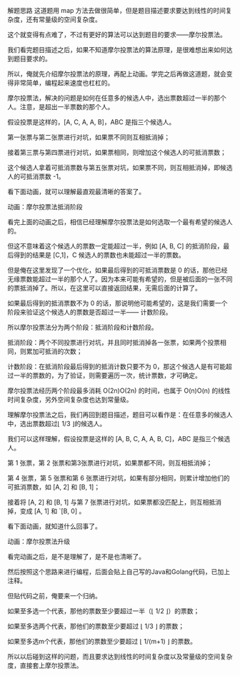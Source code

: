 解题思路
这道题用 map 方法去做很简单，但是题目描述要求要达到线性的时间复杂度，还有常量级的空间复杂度。

这个就变得有点难了，不过有更好的算法可以达到题目的要求——摩尔投票法。

我们看完题目描述之后，如果不知道摩尔投票法的算法原理，是很难想出来如何达到题目要求的。

所以，俺就先介绍摩尔投票法的原理，再配上动画。学完之后再做这道题，就会变得非常简单，编程起来速度也杠杠的。

摩尔投票法，解决的问题是如何在任意多的候选人中，选出票数超过一半的那个人。注意，是超出一半票数的那个人。

假设投票是这样的，[A, C, A, A, B]，ABC 是指三个候选人。

第一张票与第二张票进行对坑，如果票不同则互相抵消掉；

接着第三票与第四票进行对坑，如果票相同，则增加这个候选人的可抵消票数；

这个候选人拿着可抵消票数与第五张票对坑，如果票不同，则互相抵消掉，即候选人的可抵消票数 -1。

看下面动画，就可以理解最直观最清晰的答案了。

动画：摩尔投票法抵消阶段

看完上面的动画之后，相信已经理解摩尔投票法是如何选取一个最有希望的候选人的。

但这不意味着这个候选人的票数一定能超过一半，例如 [A, B, C] 的抵消阶段，最后得到的结果是 [C,1]，C 候选人的票数也未能超过一半的票数。

但是俺在这里发现了一个优化，如果最后得到的可抵消票数是 0 的话，那他已经无缘票数能超过一半的那个人了。因为本来可能有希望的，但是被后面的一张不同的票抵消掉了。所以，在这里可以直接返回结果，无需后面的计算了。

如果最后得到的抵消票数不为 0 的话，那说明他可能希望的，这是我们需要一个阶段来验证这个候选人的票数是否超过一半—— 计数阶段。

所以摩尔投票法分为两个阶段：抵消阶段和计数阶段。

抵消阶段：两个不同投票进行对坑，并且同时抵消掉各一张票，如果两个投票相同，则累加可抵消的次数；

计数阶段：在抵消阶段最后得到的抵消计数只要不为 0，那这个候选人是有可能超过一半的票数的，为了验证，则需要遍历一次，统计票数，才可确定。

摩尔投票法经历两个阶段最多消耗 O(2n)O(2n) 的时间，也属于 O(n)O(n) 的线性时间复杂度，另外空间复杂度也达到常量级。

理解摩尔投票法之后，我们再回到题目描述，题目可以看作是：在任意多的候选人中，选出票数超过⌊ 1/3 ⌋的候选人。

我们可以这样理解，假设投票是这样的 [A, B, C, A, A, B, C]，ABC 是指三个候选人。

第 1 张票，第 2 张票和第3张票进行对坑，如果票都不同，则互相抵消掉；

第 4 张票，第 5 张票和第 6 张票进行对坑，如果有部分相同，则累计增加他们的可抵消票数，如 [A, 2] 和 [B, 1]；

接着将 [A, 2] 和 [B, 1] 与第 7 张票进行对坑，如果票都没匹配上，则互相抵消掉，变成 [A, 1] 和 `[B, 0] 。

看下面动画，就知道什么回事了。

动画：摩尔投票法升级

看完动画之后，是不是理解了，是不是也清晰了。

然后按照这个思路来进行编程，后面会贴上自己写的Java和Golang代码，已加上注释。

但贴代码之前，俺要来一个归纳。

如果至多选一个代表，那他的票数至少要超过一半（⌊ 1/2 ⌋）的票数；

如果至多选两个代表，那他们的票数至少要超过 ⌊ 1/3 ⌋ 的票数；

如果至多选m个代表，那他们的票数至少要超过 ⌊ 1/(m+1) ⌋ 的票数。

所以以后碰到这样的问题，而且要求达到线性的时间复杂度以及常量级的空间复杂度，直接套上摩尔投票法。
